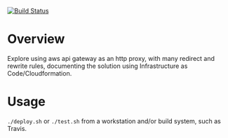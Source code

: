 [![Build Status](https://www.travis-ci.org/billyjf/aws_api_gateway_http_proxy_redirect_rewrite.svg?branch=master)](https://www.travis-ci.org/billyjf/aws_api_gateway_http_proxy_redirect_rewrite)

# Overview
Explore using aws api gateway as an http proxy, with many redirect and
rewrite rules, documenting the solution using Infrastructure as
Code/Cloudformation.

# Usage
`./deploy.sh` or `./test.sh` from a workstation and/or build system, such as Travis.